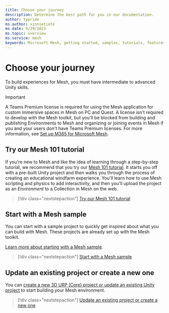 ```yaml
---
title: Choose your journey
description: Determine the best path for you in our documentation.
author: typride
ms.author: vinnietieto
ms.date: 9/29/2023
ms.topic: overview
ms.service: mesh
keywords: Microsoft Mesh, getting started, samples, tutorials, features
---
```


# Choose your journey

To build experiences for Mesh, you must have intermediate to advanced Unity skills.

> [!IMPORTANT]
> A Teams Premium license is required for using the Mesh application for custom immersive spaces in Mesh on PC and Quest. A license isn't required to develop with the Mesh toolkit, but you'll be blocked from building and publishing Environments to Mesh and organizing or joining events in Mesh if you and your users don't have Teams Premium licenses. For more information, see [Set up M365 for Microsoft Mesh](../../Setup/Content/setup-m365-mesh.md).

## Try our Mesh 101 tutorial

If you're new to Mesh and like the idea of learning through a step-by-step tutorial, we recommend that you try our [Mesh 101 tutorial](mesh-101-tutorial/mesh-101-01-overview-and-setup.md). It starts you off with a pre-built Unity project and then walks you through the process of creating an educational windfarm experience. You'll learn how to use Mesh scripting and physics to add interactivity, and then you'll upload the project as an *Environment* to a Collection in Mesh on the web.

   > [!div class="nextstepaction"]
   > [Try our Mesh 101 tutorial](mesh-101-tutorial/mesh-101-01-overview-and-setup.md)

## Start with a Mesh sample

You can start with a sample project to quickly get inspired about what you can build with Mesh. These projects are already set up with the Mesh toolkit.

[Learn more about starting with a Mesh sample](samples/samples-overview.md).

   > [!div class="nextstepaction"]
   > [Start with a Mesh sample](samples/samples-overview.md)

## Update an existing project or create a new one

You can [create a new 3D URP (Core) project or update an existing Unity project](../build-your-basic-environment/create-a-new-project-or-update.md) to start building your Mesh environment.

   > [!div class="nextstepaction"]
   > [Update an existing project or create a new one](../build-your-basic-environment/create-a-new-project-or-update.md)
